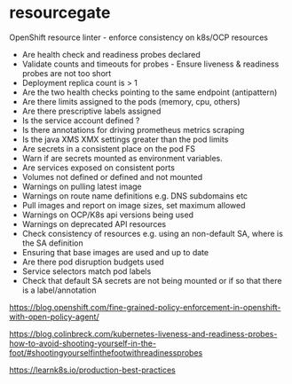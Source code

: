# resourcegate

OpenShift resource linter - enforce consistency on k8s/OCP resources

* Are health check and readiness probes declared
* Validate counts and timeouts for probes - Ensure liveness & readiness probes are not too short
* Deployment replica count is > 1
* Are the two health checks pointing to the same endpoint (antipattern)
* Are there limits assigned to the pods (memory, cpu, others)
* Are there prescriptive labels assigned
* Is the service account defined ?
* Is there annotations for driving prometheus metrics scraping
* Is the java XMS XMX settings greater than the pod limits
* Are secrets in a consistent place on the pod FS
* Warn if are secrets mounted as environment variables.
* Are services exposed on consistent ports
* Volumes not defined or defined and not mounted
* Warnings on pulling latest image
* Warnings on route name definitions e.g. DNS subdomains etc
* Pull images and report on image sizes, set maximum allowed
* Warnings on OCP/K8s api versions being used
* Warnings on deprecated API resources
* Check consistency of resources e.g. using an non-default SA, where is the SA definition
* Ensuring that base images are used and up to date
* Are there pod disruption budgets used
* Service selectors match pod labels
* Check that default SA secrets are not being mounted or if so that there is a label/annotation



https://blog.openshift.com/fine-grained-policy-enforcement-in-openshift-with-open-policy-agent/

https://blog.colinbreck.com/kubernetes-liveness-and-readiness-probes-how-to-avoid-shooting-yourself-in-the-foot/#shootingyourselfinthefootwithreadinessprobes

https://learnk8s.io/production-best-practices


